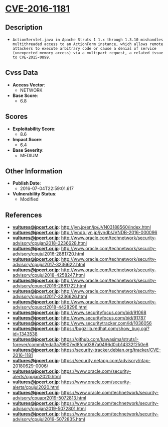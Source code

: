 
# [CVE-2016-1181](http://jvn.jp/en/jp/JVN03188560/index.html)

## Description

- `ActionServlet.java in Apache Struts 1 1.x through 1.3.10 mishandles multithreaded access to an ActionForm instance, which allows remote attackers to execute arbitrary code or cause a denial of service (unexpected memory access) via a multipart request, a related issue to CVE-2015-0899.`

## Cvss Data

- **Access Vector**:
  - NETWORK
- **Base Score**:
  - 6.8

## Scores

- **Exploitability Score**:
  - 8.6
- **Impact Score**:
  - 6.4
- **Base Severity**:
  - MEDIUM

## Other Information

- **Publish Date**:
  - 2016-07-04T22:59:01.617
- **Vulnerability Status**:
  - Modified

## References

- **vultures@jpcert.or.jp**: http://jvn.jp/en/jp/JVN03188560/index.html
- **vultures@jpcert.or.jp**: http://jvndb.jvn.jp/jvndb/JVNDB-2016-000096
- **vultures@jpcert.or.jp**: http://www.oracle.com/technetwork/security-advisory/cpujan2018-3236628.html
- **vultures@jpcert.or.jp**: http://www.oracle.com/technetwork/security-advisory/cpujul2016-2881720.html
- **vultures@jpcert.or.jp**: http://www.oracle.com/technetwork/security-advisory/cpujul2017-3236622.html
- **vultures@jpcert.or.jp**: http://www.oracle.com/technetwork/security-advisory/cpujul2018-4258247.html
- **vultures@jpcert.or.jp**: http://www.oracle.com/technetwork/security-advisory/cpuoct2016-2881722.html
- **vultures@jpcert.or.jp**: http://www.oracle.com/technetwork/security-advisory/cpuoct2017-3236626.html
- **vultures@jpcert.or.jp**: http://www.oracle.com/technetwork/security-advisory/cpuoct2018-4428296.html
- **vultures@jpcert.or.jp**: http://www.securityfocus.com/bid/91068
- **vultures@jpcert.or.jp**: http://www.securityfocus.com/bid/91787
- **vultures@jpcert.or.jp**: http://www.securitytracker.com/id/1036056
- **vultures@jpcert.or.jp**: https://bugzilla.redhat.com/show_bug.cgi?id=1343538
- **vultures@jpcert.or.jp**: https://github.com/kawasima/struts1-forever/commit/eda3a79907ed8fcb0387a0496d0cb14332f250e8
- **vultures@jpcert.or.jp**: https://security-tracker.debian.org/tracker/CVE-2016-1181
- **vultures@jpcert.or.jp**: https://security.netapp.com/advisory/ntap-20180629-0006/
- **vultures@jpcert.or.jp**: https://www.oracle.com/security-alerts/cpujan2020.html
- **vultures@jpcert.or.jp**: https://www.oracle.com/security-alerts/cpujul2020.html
- **vultures@jpcert.or.jp**: https://www.oracle.com/technetwork/security-advisory/cpuapr2019-5072813.html
- **vultures@jpcert.or.jp**: https://www.oracle.com/technetwork/security-advisory/cpujan2019-5072801.html
- **vultures@jpcert.or.jp**: https://www.oracle.com/technetwork/security-advisory/cpujul2019-5072835.html

